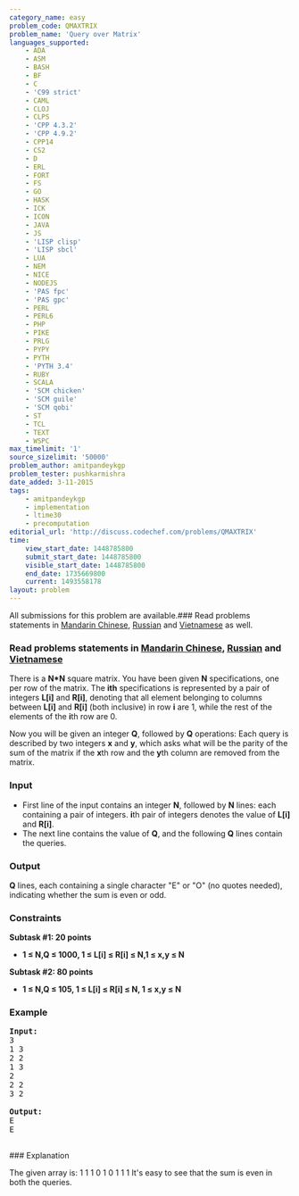 ```yaml
---
category_name: easy
problem_code: QMAXTRIX
problem_name: 'Query over Matrix'
languages_supported:
    - ADA
    - ASM
    - BASH
    - BF
    - C
    - 'C99 strict'
    - CAML
    - CLOJ
    - CLPS
    - 'CPP 4.3.2'
    - 'CPP 4.9.2'
    - CPP14
    - CS2
    - D
    - ERL
    - FORT
    - FS
    - GO
    - HASK
    - ICK
    - ICON
    - JAVA
    - JS
    - 'LISP clisp'
    - 'LISP sbcl'
    - LUA
    - NEM
    - NICE
    - NODEJS
    - 'PAS fpc'
    - 'PAS gpc'
    - PERL
    - PERL6
    - PHP
    - PIKE
    - PRLG
    - PYPY
    - PYTH
    - 'PYTH 3.4'
    - RUBY
    - SCALA
    - 'SCM chicken'
    - 'SCM guile'
    - 'SCM qobi'
    - ST
    - TCL
    - TEXT
    - WSPC
max_timelimit: '1'
source_sizelimit: '50000'
problem_author: amitpandeykgp
problem_tester: pushkarmishra
date_added: 3-11-2015
tags:
    - amitpandeykgp
    - implementation
    - ltime30
    - precomputation
editorial_url: 'http://discuss.codechef.com/problems/QMAXTRIX'
time:
    view_start_date: 1448785800
    submit_start_date: 1448785800
    visible_start_date: 1448785800
    end_date: 1735669800
    current: 1493558178
layout: problem
---
```

All submissions for this problem are available.###  Read problems statements in [Mandarin Chinese](http://www.codechef.com/download/translated/LTIME31/mandarin/SVNTR.pdf), [Russian](http://www.codechef.com/download/translated/LTIME31/russian/SVNTR.pdf) and [Vietnamese](http://www.codechef.com/download/translated/LTIME31/vietnamese/SVNTR.pdf) as well.

###  Read problems statements in [Mandarin Chinese](http://www.codechef.com/download/translated/LTIME30/mandarin/QMAXTRIX.pdf), [Russian](http://www.codechef.com/download/translated/LTIME30/russian/QMAXTRIX.pdf) and [Vietnamese](http://www.codechef.com/download/translated/LTIME30/vietnamese/QMAXTRIX.pdf)

There is a **N\*N** square matrix. You have been given **N** specifications, one per row of the matrix. The **ith** specifications is represented by a pair of integers **L\[i\]** and **R\[i\]**, denoting that all element belonging to columns between **L\[i\]** and **R\[i\]** (both inclusive) in row **i** are 1, while the rest of the elements of the **i**th row are 0.

Now you will be given an integer **Q**, followed by **Q** operations: Each query is described by two integers **x** and **y**, which asks what will be the parity of the sum of the matrix if the **x**th row and the **y**th column are removed from the matrix.

### Input

- First line of the input contains an integer **N**, followed by **N** lines: each containing a pair of integers. **i**th pair of integers denotes the value of **L\[i\]** and **R\[i\]**.
- The next line contains the value of **Q**, and the following **Q** lines contain the queries.

### Output

**Q** lines, each containing a single character "E" or "O" (no quotes needed), indicating whether the sum is even or odd.

### Constraints

**Subtask #1: 20 points**

- **1 ≤ N,Q ≤ 1000, 1 ≤ L\[i\] ≤ R\[i\] ≤ N,1 ≤ x,y ≤ N**

**Subtask #2: 80 points**

- **1 ≤ N,Q ≤ 105, 1 ≤ L\[i\] ≤ R\[i\] ≤ N, 1 ≤ x,y ≤ N**

### Example

<pre><b>Input:</b>
3
1 3
2 2
1 3
2
2 2
3 2

<b>Output:</b>
E
E

</pre>### Explanation
The given array is:
1 1 1
0 1 0
1 1 1
It's easy to see that the sum is even in both the queries.
